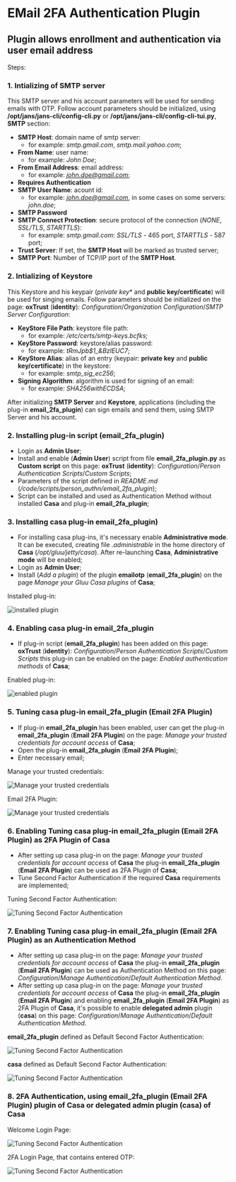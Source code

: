# EMail 2FA Authentication Plugin
## Plugin allows enrollment and authentication via user email address
Steps:

### 1. Intializing of SMTP server

This SMTP server and his account parameters will be used for sending emails with OTP.
Follow account parameters should be initialized, using **/opt/jans/jans-cli/config-cli.py** or **/opt/jans/jans-cli/config-cli-tui.py**, **SMTP** section:

- **SMTP Host**: domain name of smtp server:
    * for example: *smtp.gmail.com*, *smtp.mail.yahoo.com*;
- **From Name**: user name:
    * for example: *John Doe*;
- **From Email Address**: email address:
    * for example: *john.doe@gmail.com*;
- **Requires Authentication**
- **SMTP User Name**: acount id:
    * for example: *john.doe@gmail.com*, in some cases on some servers: *john.doe*;
- **SMTP Password**
- **SMTP Connect Protection**: secure protocol of the connection (*NONE*, *SSL/TLS*, *STARTTLS*):
    * for example: *smtp.gmail.com*: *SSL/TLS* - 465 port, *STARTTLS* - 587 port;
- **Trust Server**: If set, the **SMTP Host** will be marked as trusted server;
- **SMTP Port**: Number of TCP/IP port of the **SMTP Host**.

### 2. Intializing of Keystore

This Keystore and his keypair (*private key** and **public key/certificate**) will be used for singing emails.
Follow parameters should be initialized on the page:
**oxTrust** (**identity**): *Configuration*/*Organization Configuration*/*SMTP Server Configuration*:

- **KeyStore File Path**: keystore file path:
    * for example: */etc/certs/smtp-keys.bcfks*;
- **KeyStore Password**: keystore/alias password:
    * for example: *tRmJpb$1_&BzlEUC7*;
- **KeyStore Alias**: alias of an entry (keypair: **private key** and **public key/certificate**) in the keystore:
    * for example: *smtp_sig_ec256*;
- **Signing Algorithm**: algorithm is used for signing of an email:
    * for example: *SHA256withECDSA*;

After initializing **SMTP Server** and **Keystore**, applications (including the plug-in **email_2fa_plugin**) can sign emails and send them, using SMTP Server and his account.

### 2. Installing plug-in script (**email_2fa_plugin**)

- Login as **Admin User**;
- Install and enable (**Admin User**) script from file **email_2fa_plugin.py** as **Custom script** on this page:
**oxTrust** (**identity**): *Configuration*/*Person Authentication Scripts*/*Custom Scripts*;
- Parameters of the script defined in *README.md* (*<root-dir>/code/scripts/person_authn/email_2fa_plugin*);
- Script can be installed and used as Authentication Method without installed **Casa** and plug-in **email_2fa_plugin**;

### 3. Installing casa plug-in **email_2fa_plugin**)

- For installing casa plug-ins, it's necessary enable **Administrative mode**. It can be executed, creating file *.administrable* in the home directory of **Casa**
(*/opt/gluu/jetty/casa*). After re-launching **Casa**, **Administrative mode** will be enabled;
- Login as **Admin User**;
- Install (*Add a plugin*) of the plugin **emailotp** (**email_2fa_plugin**) on the page *Manage your Gluu Casa plugins* of **Casa**;

Installed plug-in:

![installed plugin](./img/1.installed_plugin.png)

### 4. Enabling casa plug-in **email_2fa_plugin**

- If plug-in script (**email_2fa_plugin**) has been added on this page: **oxTrust** (**identity**): *Configuration*/*Person Authentication Scripts*/*Custom Scripts*
this plug-in can be enabled on the page: *Enabled authentication methods* of **Casa**;

Enabled plug-in:

![enabled plugin](./img/2.enabled_plugin.png)

### 5. Tuning casa plug-in **email_2fa_plugin** (**Email 2FA Plugin**)

- If plug-in **email_2fa_plugin** has been enabled, user can get the plug-in **email_2fa_plugin** (**Email 2FA Plugin**) on the page:
*Manage your trusted credentials for account access* of **Casa**;
- Open the plug-in **email_2fa_plugin** (**Email 2FA Plugin**);
- Enter necessary email;

Manage your trusted credentials:

![Manage your trusted credentials](./img/3.manage_creds.png)

Email 2FA Plugin:

![Manage your trusted credentials](./img/4.email_2fa_plugin.png)

### 6. Enabling Tuning casa plug-in **email_2fa_plugin** (**Email 2FA Plugin**) as 2FA Plugin of **Casa**

- After setting up casa plug-in on the page: *Manage your trusted credentials for account access* of **Casa** the plug-in **email_2fa_plugin** (**Email 2FA Plugin**)
can be used as 2FA Plugin of **Casa**;
- Tune Second Factor Authentication if the required **Casa** requirements are implemented;

Tuning Second Factor Authentication:

![Tuning Second Factor Authentication](./img/5.second_factor_auth.png)

### 7. Enabling Tuning casa plug-in **email_2fa_plugin** (**Email 2FA Plugin**) as an Authentication Method

- After setting up casa plug-in on the page: *Manage your trusted credentials for account access* of **Casa** the plug-in **email_2fa_plugin** (**Email 2FA Plugin**)
can be used as Authentication Method on this page: *Configuration*/*Manage Authentication*/*Default Authentication Method*.
- After setting up casa plug-in on the page: *Manage your trusted credentials for account access* of **Casa** the plug-in **email_2fa_plugin** (**Email 2FA Plugin**)
and enabling **email_2fa_plugin** (**Email 2FA Plugin**) as 2FA Plugin of **Casa**, it's possible to enable **delegated admin** plugin (**casa**) on this page:
*Configuration*/*Manage Authentication*/*Default Authentication Method*.

**email_2fa_plugin** defined as Default Second Factor Authentication:

![Tuning Second Factor Authentication](./img/6.default_auth_email_2fa_plugin.png)

**casa** defined as Default Second Factor Authentication:

![Tuning Second Factor Authentication](./img/7.default_auth_casa.png)

### 8. 2FA Authentication, using **email_2fa_plugin** (**Email 2FA Plugin**) plugin of **Casa** or **delegated admin** plugin (**casa**) of **Casa**

Welcome Login Page:

![Tuning Second Factor Authentication](./img/8.login_welcome.png)

2FA Login Page, that contains entered OTP:

![Tuning Second Factor Authentication](./img/9.login_auth_token.png)
